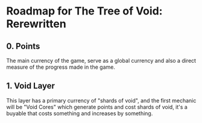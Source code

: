 # Roadmap for The Tree of Void: Rerewritten

## 0. Points
The main currency of the game, serve as a global currency and also a direct measure of the progress made in the game.

## 1. Void Layer
This layer has a primary currency of "shards of void", and the first mechanic will be "Void Cores" which generate points and cost shards of void, it's a buyable that costs something and increases by something.
